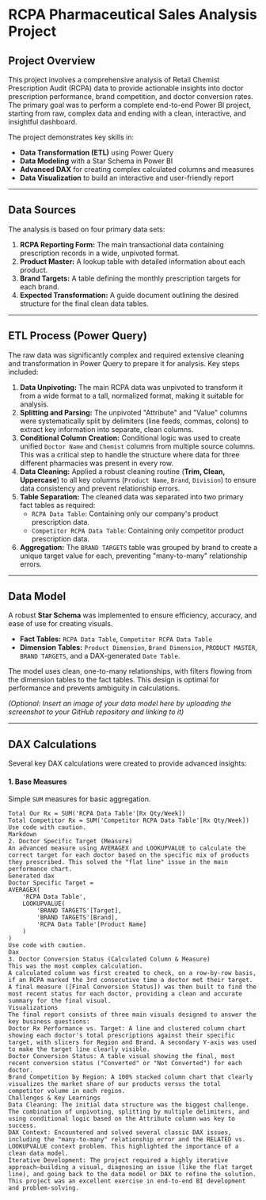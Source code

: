 # RCPA Pharmaceutical Sales Analysis Project

## Project Overview

This project involves a comprehensive analysis of Retail Chemist Prescription Audit (RCPA) data to provide actionable insights into doctor prescription performance, brand competition, and doctor conversion rates. The primary goal was to perform a complete end-to-end Power BI project, starting from raw, complex data and ending with a clean, interactive, and insightful dashboard.

The project demonstrates key skills in:
*   **Data Transformation (ETL)** using Power Query
*   **Data Modeling** with a Star Schema in Power BI
*   **Advanced DAX** for creating complex calculated columns and measures
*   **Data Visualization** to build an interactive and user-friendly report

---

## Data Sources

The analysis is based on four primary data sets:
1.  **RCPA Reporting Form:** The main transactional data containing prescription records in a wide, unpivoted format.
2.  **Product Master:** A lookup table with detailed information about each product.
3.  **Brand Targets:** A table defining the monthly prescription targets for each brand.
4.  **Expected Transformation:** A guide document outlining the desired structure for the final clean data tables.

---

## ETL Process (Power Query)

The raw data was significantly complex and required extensive cleaning and transformation in Power Query to prepare it for analysis. Key steps included:

1.  **Data Unpivoting:** The main RCPA data was unpivoted to transform it from a wide format to a tall, normalized format, making it suitable for analysis.
2.  **Splitting and Parsing:** The unpivoted "Attribute" and "Value" columns were systematically split by delimiters (line feeds, commas, colons) to extract key information into separate, clean columns.
3.  **Conditional Column Creation:** Conditional logic was used to create unified `Doctor Name` and `Chemist` columns from multiple source columns. This was a critical step to handle the structure where data for three different pharmacies was present in every row.
4.  **Data Cleaning:** Applied a robust cleaning routine (**Trim, Clean, Uppercase**) to all key columns (`Product Name`, `Brand`, `Division`) to ensure data consistency and prevent relationship errors.
5.  **Table Separation:** The cleaned data was separated into two primary fact tables as required:
    *   `RCPA Data Table`: Containing only our company's product prescription data.
    *   `Competitor RCPA Data Table`: Containing only competitor product prescription data.
6.  **Aggregation:** The `BRAND TARGETS` table was grouped by brand to create a unique target value for each, preventing "many-to-many" relationship errors.

---

## Data Model

A robust **Star Schema** was implemented to ensure efficiency, accuracy, and ease of use for creating visuals.

*   **Fact Tables:** `RCPA Data Table`, `Competitor RCPA Data Table`
*   **Dimension Tables:** `Product Dimension`, `Brand Dimension`, `PRODUCT MASTER`, `BRAND TARGETS`, and a DAX-generated `Date Table`.

The model uses clean, one-to-many relationships, with filters flowing from the dimension tables to the fact tables. This design is optimal for performance and prevents ambiguity in calculations.

*(Optional: Insert an image of your data model here by uploading the screenshot to your GitHub repository and linking to it)*
<!-- ![Data Model Diagram](Data_Model.png) -->

---

## DAX Calculations

Several key DAX calculations were created to provide advanced insights:

#### 1. Base Measures
Simple `SUM` measures for basic aggregation.
```dax
Total Our Rx = SUM('RCPA Data Table'[Rx Qty/Week])
Total Competitor Rx = SUM('Competitor RCPA Data Table'[Rx Qty/Week])
Use code with caution.
Markdown
2. Doctor Specific Target (Measure)
An advanced measure using AVERAGEX and LOOKUPVALUE to calculate the correct target for each doctor based on the specific mix of products they prescribed. This solved the "flat line" issue in the main performance chart.
Generated dax
Doctor Specific Target =
AVERAGEX(
    'RCPA Data Table',
    LOOKUPVALUE(
        'BRAND TARGETS'[Target],
        'BRAND TARGETS'[Brand],
        'RCPA Data Table'[Product Name]
    )
)
Use code with caution.
Dax
3. Doctor Conversion Status (Calculated Column & Measure)
This was the most complex calculation.
A calculated column was first created to check, on a row-by-row basis, if an RCPA marked the 3rd consecutive time a doctor met their target.
A final measure ([Final Conversion Status]) was then built to find the most recent status for each doctor, providing a clean and accurate summary for the final visual.
Visualizations
The final report consists of three main visuals designed to answer the key business questions:
Doctor Rx Performance vs. Target: A line and clustered column chart showing each doctor's total prescriptions against their specific target, with slicers for Region and Brand. A secondary Y-axis was used to make the target line clearly visible.
Doctor Conversion Status: A table visual showing the final, most recent conversion status ("Converted" or "Not Converted") for each doctor.
Brand Competition by Region: A 100% stacked column chart that clearly visualizes the market share of our products versus the total competitor volume in each region.
Challenges & Key Learnings
Data Cleaning: The initial data structure was the biggest challenge. The combination of unpivoting, splitting by multiple delimiters, and using conditional logic based on the Attribute column was key to success.
DAX Context: Encountered and solved several classic DAX issues, including the "many-to-many" relationship error and the RELATED vs. LOOKUPVALUE context problem. This highlighted the importance of a clean data model.
Iterative Development: The project required a highly iterative approach—building a visual, diagnosing an issue (like the flat target line), and going back to the data model or DAX to refine the solution.
This project was an excellent exercise in end-to-end BI development and problem-solving.
